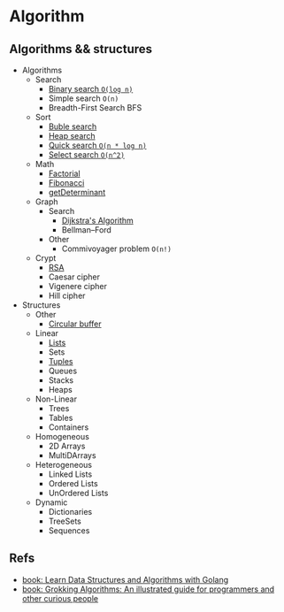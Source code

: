 # Algorithm

## Algorithms && structures

- Algorithms
  - Search
    - [Binary search `O(log n)`](./src/search/binary)
    - Simple search `O(n)`
    - Breadth-First Search BFS
  - Sort
    - [Buble search](./src/sorting/bubble)
    - [Heap search](./src/sorting/heap)
    - [Quick search `O(n * log n)`](./src/sorting/quick)
    - [Select search `O(n^2)`](./src/sorting/select)
  - Math
    - [Factorial](./src/math/factorial)
    - [Fibonacci](./src/math/fibonacci)
    - [getDeterminant](./src/math/getDeterminant)
  - Graph
    - Search
      - [Dijkstra's Algorithm](./src/graph/dijkstra)
      - Bellman–Ford
    - Other
      - Commivoyager problem `O(n!)`
  - Crypt
    - [RSA](./src/crypt/RSA)
    - Caesar cipher
    - Vigenere cipher
    - Hill cipher
- Structures
  - Other
    - [Circular buffer](./src/struct/circularBuffer)
  - Linear
    - [Lists](./src/struct/linear/list)
    - Sets
    - [Tuples](./src/struct/linear/tuples)
    - Queues
    - Stacks
    - Heaps
  - Non-Linear
    - Trees
    - Tables
    - Containers
  - Homogeneous
    - 2D Arrays
    - MultiDArrays
  - Heterogeneous
    - Linked Lists
    - Ordered Lists
    - UnOrdered Lists
  - Dynamic
    - Dictionaries
    - TreeSets
    - Sequences

## Refs

- [book: Learn Data Structures and Algorithms with Golang](https://www.packtpub.com/application-development/learn-data-structures-and-algorithms-golang)
- [book: Grokking Algorithms: An illustrated guide for programmers and other curious people](https://www.manning.com/books/grokking-algorithms)
